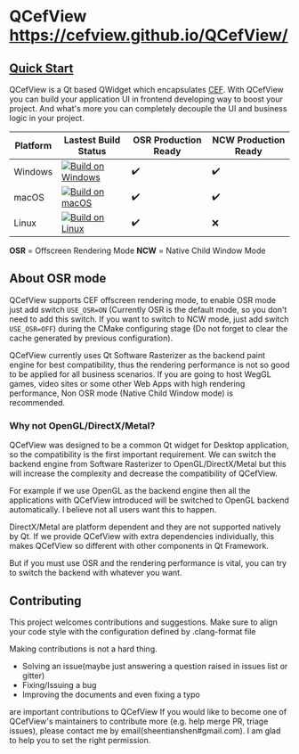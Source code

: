 # QCefView https://cefview.github.io/QCefView/

## [Quick Start](https://cefview.github.io/QCefView/)


QCefView is a Qt based QWidget which encapsulates [CEF](https://bitbucket.org/chromiumembedded/cef). With QCefView you can build your application UI in frontend developing way to boost your project. And what's more you can completely decouple the UI and business logic in your project.

| Platform |  Lastest Build Status  | OSR Production Ready  | NCW Production Ready  |
|---|---|---|---|
| Windows | [![Build on Windows](https://github.com/CefView/QCefView/actions/workflows/build-windows.yml/badge.svg)](https://github.com/CefView/QCefView/actions/workflows/build-windows.yml) | :heavy_check_mark: | :heavy_check_mark: |
| macOS | [![Build on macOS](https://github.com/CefView/QCefView/actions/workflows/build-macos.yml/badge.svg)](https://github.com/CefView/QCefView/actions/workflows/build-macos.yml)          | :heavy_check_mark: | :heavy_check_mark: |
| Linux | [![Build on Linux](https://github.com/CefView/QCefView/actions/workflows/build-linux.yml/badge.svg)](https://github.com/CefView/QCefView/actions/workflows/build-linux.yml)         | :heavy_check_mark: | :x: |

**OSR** = Offscreen Rendering Mode **NCW** = Native Child Window Mode

## About OSR mode

QCefView supports CEF offscreen rendering mode, to enable OSR mode just add switch `USE_OSR=ON` (Currently OSR is the default mode, so you don't need to add this switch. If you want to switch to NCW mode, just add switch `USE_OSR=OFF`) during the CMake configuring stage (Do not forget to clear the cache generated by previous configuration).

QCefView currently uses Qt Software Rasterizer as the backend paint engine for best compatibility, thus the rendering performance is not so good to be applied for all business scenarios. If you are going to host WegGL games, video sites or some other Web Apps with high rendering performance, Non OSR mode (Native Child Window mode) is recommended.

### Why not OpenGL/DirectX/Metal?

QCefView was designed to be a common Qt widget for Desktop application, so the compatibility is the first important requirement. We can switch the backend engine from Software Rasterizer to OpenGL/DirectX/Metal but this will increase the complexity and decrease the compatibility of QCefView. 

For example if we use OpenGL as the backend engine then all the applications with QCefView introduced will be switched to OpenGL backend automatically. I believe not all users want this to happen. 

DirectX/Metal are platform dependent and they are not supported natively by Qt. If we provide QCefView with extra dependencies individually, this makes QCefView so different with other components in Qt Framework.

But if you must use OSR and the rendering performance is vital, you can try to switch the backend with whatever you want.

## Contributing
This project welcomes contributions and suggestions. Make sure to align your code style with the configuration defined by .clang-format file

Making contributions is not a hard thing.

- Solving an issue(maybe just answering a question raised in issues list or gitter)
- Fixing/Issuing a bug
- Improving the documents and even fixing a typo 

are important contributions to QCefView
If you would like to become one of QCefView's maintainers to contribute more (e.g. help merge PR, triage issues), please contact me by email(sheentianshen#gmail.com). I am glad to help you to set the right permission.
